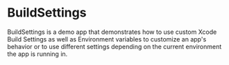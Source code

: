 # BuildSettings

BuildSettings is a demo app that demonstrates how to use custom Xcode Build Settings as well as Environment variables to customize an app's behavior or to use different settings depending on the current environment the app is running in.
